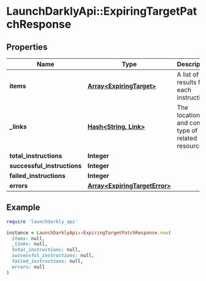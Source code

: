 # LaunchDarklyApi::ExpiringTargetPatchResponse

## Properties

| Name | Type | Description | Notes |
| ---- | ---- | ----------- | ----- |
| **items** | [**Array&lt;ExpiringTarget&gt;**](ExpiringTarget.md) | A list of the results from each instruction |  |
| **_links** | [**Hash&lt;String, Link&gt;**](Link.md) | The location and content type of related resources | [optional] |
| **total_instructions** | **Integer** |  | [optional] |
| **successful_instructions** | **Integer** |  | [optional] |
| **failed_instructions** | **Integer** |  | [optional] |
| **errors** | [**Array&lt;ExpiringTargetError&gt;**](ExpiringTargetError.md) |  | [optional] |

## Example

```ruby
require 'launchdarkly_api'

instance = LaunchDarklyApi::ExpiringTargetPatchResponse.new(
  items: null,
  _links: null,
  total_instructions: null,
  successful_instructions: null,
  failed_instructions: null,
  errors: null
)
```

